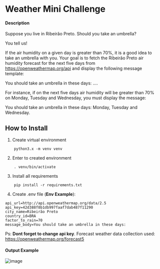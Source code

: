# Weather Mini Challenge
#### Description
Suppose you live in Ribeirão Preto. Should you take an umbrella?

You tell us!

If the air humidity on a given day is greater than 70%, it is a good idea to take an umbrella with you. Your goal is to fetch the Ribeirão Preto air humidity forecast for the next five days from https://openweathermap.org/api and display the following message template:

You should take an umbrella in these days: ....

For instance, if on the next five days air humidity will be greater than 70% on Monday, Tuesday and Wednesday, you must display the message:

You should take an umbrella in these days: Monday, Tuesday and Wednesday.
## How to Install

1. Create virtual environment
```
    python3.x -m venv venv    
```
2. Enter to created environment
```
    . venv/bin/activate
```
3. Install all requirements
```
    pip install -r requirements.txt
```
4. Create .env file (**Env Example**):
```
api_url=http://api.openweathermap.org/data/2.5
api_key=42d388f8b1db997faaf7dab487f11290
city_name=Ribeirão Preto
country_id=BRA
factor_to_rain=70
message_body=You should take an umbrella in these days:
```
Ps: **Dont forget to change api key**. Forecast weather data collection used: https://openweathermap.org/forecast5

#### Output Example

![image](https://app.gitkraken.com/api/glo/boards/5dec34ad57c9d3000fc44f65/attachments/5ded5eb4f01b3f000f17d41d)
